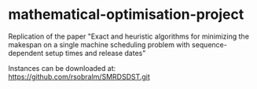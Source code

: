 # mathematical-optimisation-project
Replication of the paper "Exact and heuristic algorithms for minimizing the makespan on a single machine scheduling problem with sequence-dependent setup times and release dates"

Instances can be downloaded at: https://github.com/rsobralm/SMRDSDST.git
